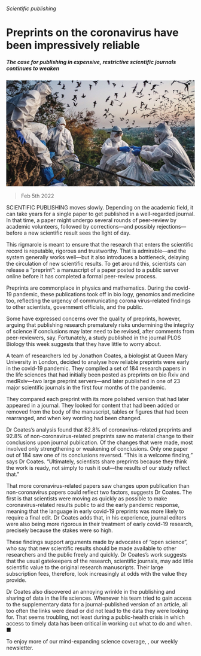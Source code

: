 ###### Scientific publishing

# Preprints on the coronavirus have been impressively reliable 

##### The case for publishing in expensive, restrictive scientific journals continues to weaken 

![image](images/20220205_stp003.jpg) 

> Feb 5th 2022 

SCIENTIFIC PUBLISHING moves slowly. Depending on the academic field, it can take years for a single paper to get published in a well-regarded journal. In that time, a paper might undergo several rounds of peer-review by academic volunteers, followed by corrections—and possibly rejections—before a new scientific result sees the light of day.

This rigmarole is meant to ensure that the research that enters the scientific record is reputable, rigorous and trustworthy. That is admirable—and the system generally works well—but it also introduces a bottleneck, delaying the circulation of new scientific results. To get around this, scientists can release a “preprint”: a manuscript of a paper posted to a public server online before it has completed a formal peer-review process.


Preprints are commonplace in physics and mathematics. During the covid-19 pandemic, these publications took off in bio logy, genomics and medicine too, reflecting the urgency of communicating corona virus-related findings to other scientists, government officials, and the public.

Some have expressed concerns over the quality of preprints, however, arguing that publishing research prematurely risks undermining the integrity of science if conclusions may later need to be revised, after comments from peer-reviewers, say. Fortunately, a study published in the journal PLOS Biology this week suggests that they have little to worry about.

A team of researchers led by Jonathon Coates, a biologist at Queen Mary University in London, decided to analyse how reliable preprints were early in the covid-19 pandemic. They compiled a set of 184 research papers in the life sciences that had initially been posted as preprints on bio Rxiv and medRxiv—two large preprint servers—and later published in one of 23 major scientific journals in the first four months of the pandemic.

They compared each preprint with its more polished version that had later appeared in a journal. They looked for content that had been added or removed from the body of the manuscript, tables or figures that had been rearranged, and when key wording had been changed.

Dr Coates’s analysis found that 82.8% of coronavirus-related preprints and 92.8% of non-coronavirus-related preprints saw no material change to their conclusions upon journal publication. Of the changes that were made, most involved only strengthening or weakening of conclusions. Only one paper out of 184 saw one of its conclusions reversed. “This is a welcome finding,” says Dr Coates. “Ultimately, scientists share preprints because they think the work is ready, not simply to rush it out—the results of our study reflect that.”

That more coronavirus-related papers saw changes upon publication than non-coronavirus papers could reflect two factors, suggests Dr Coates. The first is that scientists were moving as quickly as possible to make coronavirus-related results public to aid the early pandemic response, meaning that the language in early covid-19 preprints was more likely to require a final edit. Dr Coates adds that, in his experience, journal editors were also being more rigorous in their treatment of early covid-19 research, precisely because the stakes were so high.

These findings support arguments made by advocates of “open science”, who say that new scientific results should be made available to other researchers and the public freely and quickly. Dr Coates’s work suggests that the usual gatekeepers of the research, scientific journals, may add little scientific value to the original research manuscripts. Their large subscription fees, therefore, look increasingly at odds with the value they provide.

Dr Coates also discovered an annoying wrinkle in the publishing and sharing of data in the life sciences. Whenever his team tried to gain access to the supplementary data for a journal-published version of an article, all too often the links were dead or did not lead to the data they were looking for. That seems troubling, not least during a public-health crisis in which access to timely data has been critical in working out what to do and when. ■

To enjoy more of our mind-expanding science coverage, , our weekly newsletter.

